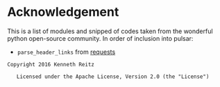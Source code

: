 # Acknowledgement

This is a list of modules and snipped of codes taken from the wonderful
python open-source community. In order of inclusion into pulsar:

* ``parse_header_links`` from [requests][]
```
Copyright 2016 Kenneth Reitz

   Licensed under the Apache License, Version 2.0 (the "License")
```



[requests]: http://docs.python-requests.org/en/master/
